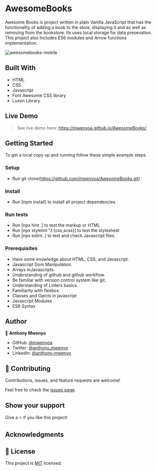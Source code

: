 # AwesomeBooks
Awesome Books is project written in plain Vanilla  JavaScript that has the functionality of adding a book to the store, displaying  it and as well as removing from the bookstore. Its uses local storage for data presevation. This project also Includes ES6 modules and Arrow functions implementation.

![awesomebooks-mobile](https://user-images.githubusercontent.com/28694196/170915223-631d40ad-a637-4e61-8b40-b7917552e815.png)


## Built With

- HTML
- CSS
- Javascript
- Font Awesome CSS library
- Luxon Library

## Live Demo
> See live demo  here: https://mwenyoa.github.io/AwesomeBooks/
## Getting Started
To get a local copy up and running follow these simple example steps.

### Setup
- Run git clone(https://github.com/mwenyoa/AwesomeBooks.git) 
### Install
- Run [npm install] to install all project dependencies

### Run tests
- Run [npx hint .] to test the markup or HTML
- Run [npx stylelint "**/**.{css,scss}] to test the stylesheet
- Run [npx eslint .] to test and check Javascript files.

### Prerequisites
- Have some knowledge about HTML, CSS, and Javascript.
- Javascript Dom Manipulation.
- Arrays inJavascripts.
- Understanding of github and github workflow.
- Be familiar with version control system like git.
- Understanding of Linters basics.
- Familiarity with flexbox.
- Classes and Ojects in javascript
- Javascript Modules
- ES6 Syntax

## Author

👤 **Anthony Mwenyo**

- GitHub: [@mwenyoa](https://github.com/mwenyoa)
- Twitter: [@anthony_mwenyo](https://twitter.com/anthony_mwenyo)
- LinkedIn: [@anthony-mwenyo](https://www.linkedin.com/in/anthony-mwenyo-710318131/)


## 🤝 Contributing

Contributions, issues, and feature requests are welcome!

Feel free to check the [issues page](../../issues/).

## Show your support

Give a ⭐️ if you like this project!

## Acknowledgments

## 📝 License

This project is [MIT](./MIT.md) licensed.
